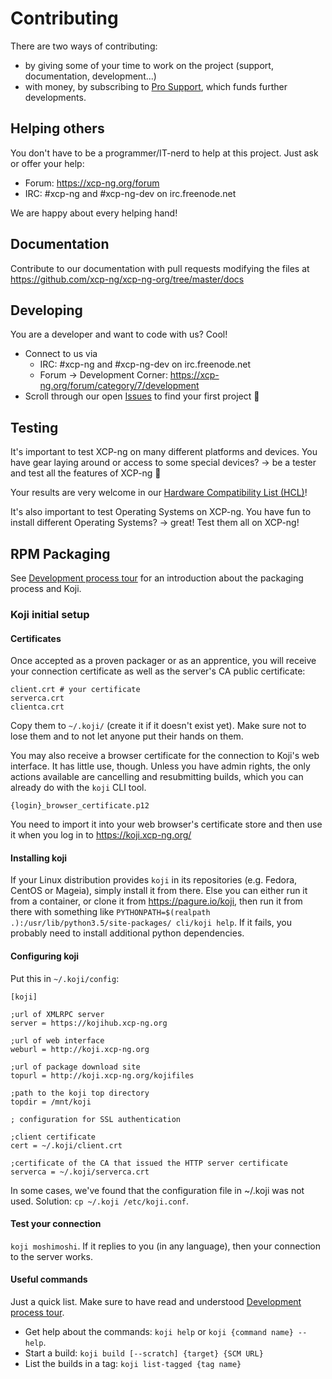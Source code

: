 # Contributing

There are two ways of contributing:
* by giving some of your time to work on the project (support, documentation, development...)
* with money, by subscribing to [Pro Support](https://xcp-ng.com/), which funds further developments.

## Helping others

You don't have to be a programmer/IT-nerd to help at this project. Just ask or offer your help:

* Forum: <https://xcp-ng.org/forum>
* IRC: #xcp-ng and #xcp-ng-dev on irc.freenode.net

We are happy about every helping hand!

## Documentation

Contribute to our documentation with pull requests modifying the files at <https://github.com/xcp-ng/xcp-ng-org/tree/master/docs>

## Developing

You are a developer and want to code with us? Cool!

* Connect to us via
    * IRC: #xcp-ng and #xcp-ng-dev on irc.freenode.net
    * Forum -> Development Corner: <https://xcp-ng.org/forum/category/7/development>
* Scroll through our open [Issues](https://github.com/xcp-ng/xcp/issues) to find your first project 🔨

## Testing

It's important to test XCP-ng on many different platforms and devices. You have gear laying around or access to some special devices? -> be a tester and test all the features of XCP-ng 🚀

Your results are very welcome in our [Hardware Compatibility List (HCL)](hardware.md)!

It's also important to test Operating Systems on XCP-ng. You have fun to install different Operating Systems? -> great! Test them all on XCP-ng!


## RPM Packaging

See [Development process tour](develprocess.md) for an introduction about the packaging process and Koji.

### Koji initial setup

#### Certificates
Once accepted as a proven packager or as an apprentice, you will receive your connection certificate as well as the server's CA public certificate:
```
client.crt # your certificate
serverca.crt
clientca.crt
```

Copy them to `~/.koji/` (create it if it doesn't exist yet).
Make sure not to lose them and to not let anyone put their hands on them.

You may also receive a browser certificate for the connection to Koji's web interface. It has little use, though. Unless you have admin rights, the only actions available are cancelling and resubmitting builds, which you can already do with the `koji` CLI tool.
```
{login}_browser_certificate.p12
```
You need to import it into your web browser's certificate store and then use it when you log in to <https://koji.xcp-ng.org/>

#### Installing koji
If your Linux distribution provides `koji` in its repositories (e.g. Fedora, CentOS or Mageia), simply install it from there. Else you can either run it from a container, or clone it from <https://pagure.io/koji>, then run it from there with something like `PYTHONPATH=$(realpath .):/usr/lib/python3.5/site-packages/ cli/koji help`. If it fails, you probably need to install additional python dependencies.

#### Configuring koji
Put this in `~/.koji/config`:
```
[koji]

;url of XMLRPC server
server = https://kojihub.xcp-ng.org

;url of web interface
weburl = http://koji.xcp-ng.org

;url of package download site
topurl = http://koji.xcp-ng.org/kojifiles

;path to the koji top directory
topdir = /mnt/koji

; configuration for SSL authentication

;client certificate
cert = ~/.koji/client.crt

;certificate of the CA that issued the HTTP server certificate
serverca = ~/.koji/serverca.crt
```

In some cases, we've found that the configuration file in ~/.koji was not used. Solution: `cp ~/.koji /etc/koji.conf`.

#### Test your connection
`koji moshimoshi`. If it replies to you (in any language), then your connection to the server works.

#### Useful commands

Just a quick list. Make sure to have read and understood [Development process tour](develprocess.md).

* Get help about the commands: `koji help` or `koji {command name} --help`.
* Start a build: `koji build [--scratch] {target} {SCM URL}`
* List the builds in a tag: `koji list-tagged {tag name}`
